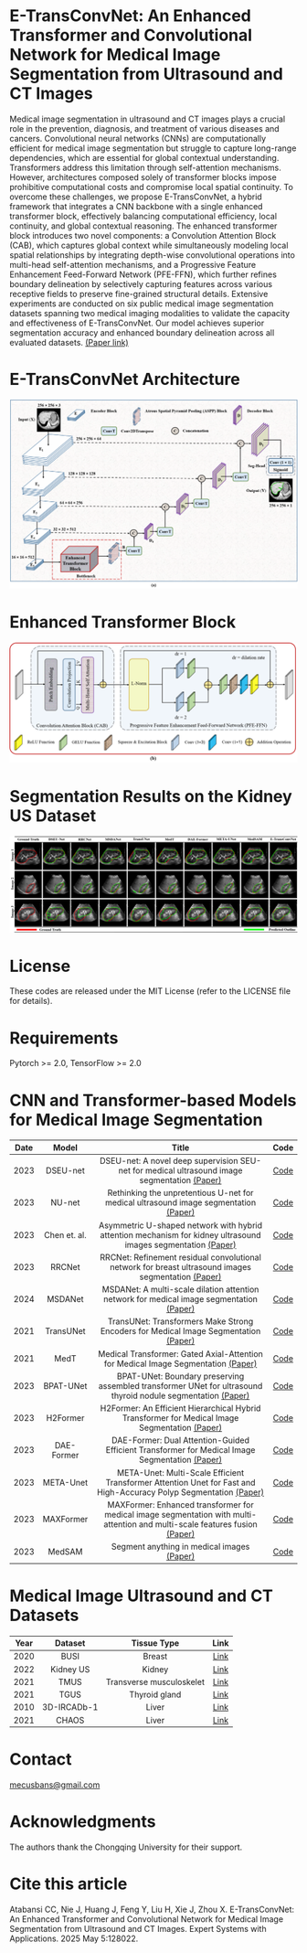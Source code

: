 # E-TransConvNet: An Enhanced Transformer and Convolutional Network for Medical Image Segmentation from Ultrasound and CT Images

Medical image segmentation in ultrasound and CT images plays a crucial role in the prevention, diagnosis, and treatment of various diseases and cancers. Convolutional neural networks (CNNs) are computationally efficient for medical image segmentation but struggle to capture long-range dependencies, which are essential for global contextual understanding. Transformers address this limitation through self-attention mechanisms. However, architectures composed solely of transformer blocks impose prohibitive computational costs and compromise local spatial continuity. To overcome these challenges, we propose E-TransConvNet, a hybrid framework that integrates a CNN backbone with a single enhanced transformer block, effectively balancing computational efficiency, local continuity, and global contextual reasoning. The enhanced transformer block introduces two novel components: a Convolution Attention Block (CAB), which captures global context while simultaneously modeling local spatial relationships by integrating depth-wise convolutional operations into multi-head self-attention mechanisms, and a Progressive Feature Enhancement Feed-Forward Network (PFE-FFN), which further refines boundary delineation by selectively capturing features across various receptive fields to preserve fine-grained structural details. Extensive experiments are conducted on six public medical image segmentation datasets spanning two medical imaging modalities to validate the capacity and effectiveness of E-TransConvNet. Our model achieves superior segmentation accuracy and enhanced boundary delineation across all evaluated datasets. [(Paper link)](https://www.sciencedirect.com/science/article/abs/pii/S0957417425016434)

#  E-TransConvNet Architecture

![ARC](https://github.com/S-domain/E-TransConvNet/blob/695d5b634324f9a2eed9f22eb35a26191d786258/Figures/ARC.png)

# Enhanced Transformer Block
![ETB](https://github.com/S-domain/E-TransConvNet/blob/cdfb8a8e9b073026624cc10f338cc705f1d128e5/Figures/ETB.png)

# Segmentation Results on the Kidney US Dataset
![ETB](https://github.com/S-domain/E-TransConvNet/blob/eb811931c50e8a87f2db7b1297a432959df84a94/Figures/Kidney_US2.png)

# License
These codes are released under the MIT License (refer to the LICENSE file for details).

# Requirements
Pytorch >= 2.0, TensorFlow >= 2.0

# CNN and Transformer-based Models for Medical Image Segmentation

| Date    | Model     |Title                                                                                                                                                      | Code |
| :---:   | :---:     | :---:                                                                                                                                                     | :---:|
| 2023  | DSEU-net    | DSEU-net: A novel deep supervision SEU-net for medical ultrasound image segmentation [(Paper)](https://doi.org/10.1016/j.eswa.2023.119939) | [Code](https://github.com/CGPxy/DSEU-net)|
| 2023 | NU-net    | Rethinking the unpretentious U-net for medical ultrasound image segmentation [(Paper)](https://doi.org/10.1016/j.patcog.2023.109728)      | [Code](https://github.com/CGPzy/NU-net)|
| 2023 | Chen et. al. | Asymmetric U-shaped network with hybrid attention mechanism for kidney ultrasound images segmentation [(Paper)](https://doi.org/10.1016/j.eswa.2022.118847) | [Code](https://github.com/CGPxy/Asymmetric-U-net-for-ultrasound-segmentation)|
| 2023 | RRCNet    | RRCNet: Refinement residual convolutional network for breast ultrasound images segmentation [(Paper)](https://doi.org/10.1016/j.engappai.2022.105601) | [Code](https://github.com/CGPxy/RRCNet)|
| 2024 | MSDANet   | MSDANet: A multi-scale dilation attention network for medical image segmentation [(Paper)](https://doi.org/10.1016/j.bspc.2023.105889)    | [Code](https://github.com/1999luan/MSDANet)|
| 2021 | TransUNet | TransUNet: Transformers Make Strong Encoders for Medical Image Segmentation [(Paper)](https://arxiv.org/abs/2102.04306)                   | [Code](https://github.com/Beckschen/TransUNet)|
| 2021 | MedT      | Medical Transformer: Gated Axial-Attention for Medical Image Segmentation   [(Paper)](https://link.springer.com/chapter/10.1007/978-3-030-87193-2_4)      | [Code](https://github.com/jeya-maria-jose/Medical-Transformer)|
| 2023 | BPAT-UNet | BPAT-UNet: Boundary preserving assembled transformer UNet for ultrasound thyroid nodule segmentation [(Paper)](https://doi.org/10.1016/j.cmpb.2023.107614) | [Code](https://github.com/ccjcv/BPAT-UNet)|
| 2023 | H2Former  | H2Former: An Efficient Hierarchical Hybrid Transformer for Medical Image Segmentation [(Paper)](https://ieeexplore.ieee.org/document/10093768)      | [Code](https://github.com/NKUhealong/H2Former)|
| 2023 | DAE-Former| DAE-Former: Dual Attention-Guided Efficient Transformer for Medical Image Segmentation [(Paper)](https://link.springer.com/chapter/10.1007/978-3-031-46005-0_8)      | [Code](https://github.com/mindflow-institue/DAEFormer)|
| 2023 | META-Unet | META-Unet: Multi-Scale Efficient Transformer Attention Unet for Fast and High-Accuracy Polyp Segmentation [(Paper)](https://ieeexplore.ieee.org/document/10179485)    | [Code](https://github.com/szuzzb/META-Unet)|
| 2023 | MAXFormer | MAXFormer: Enhanced transformer for medical image segmentation with multi-attention and multi-scale features fusion [(Paper)](https://doi.org/10.1016/j.knosys.2023.110987)  | [Code](https://github.com/zhiwei-liang/MAXFormer)|
| 2023 | MedSAM    | Segment anything in medical images [(Paper)](https://www.nature.com/articles/s41467-024-44824-z)      | [Code](https://github.com/bowang-lab/MedSAM)|


# Medical Image Ultrasound and CT Datasets

| Year    | Dataset     | Tissue  Type                           | Link|
| :---:   | :---:     | :---:                                                          | :---:|
| 2020  | BUSI   | Breast | [Link](https://www.kaggle.com/datasets/sabahesaraki/breast-ultrasound-images-dataset) |  
| 2022  | Kidney US  | Kidney| [Link](http://rsingla.ca/kidneyUS/) |
| 2021 | TMUS  | Transverse musculoskelet| [Link](https://doi.org/10.17632/3jykz7wz8d.1) |
| 2021  | TGUS | Thyroid gland | [Link](https://github.com/haifangong/TRFE-Net-for-thyroid-nodule-segmentation) |
| 2010  | 3D-IRCADb-1  | Liver | [Link](https://www.kaggle.com/datasets/sarahelqersh/3dircadb1) |
| 2021  | CHAOS | Liver | [Link](https://chaos.grand-challenge.org/) |



#   Contact
mecusbans@gmail.com

#   Acknowledgments
The authors thank the Chongqing University for their support.


# Cite this article
Atabansi CC, Nie J, Huang J, Feng Y, Liu H, Xie J, Zhou X. E-TransConvNet: An Enhanced Transformer and Convolutional Network for Medical Image Segmentation from Ultrasound and CT Images. Expert Systems with Applications. 2025 May 5:128022. 

